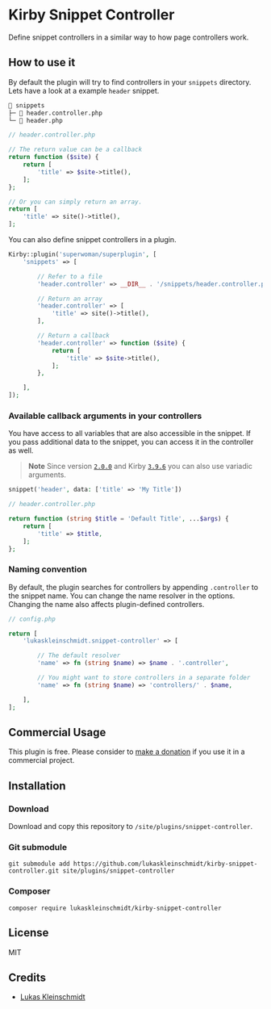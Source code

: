 # Kirby Snippet Controller
Define snippet controllers in a similar way to how page controllers work.

## How to use it
By default the plugin will try to find controllers in your `snippets` directory.
Lets have a look at a example `header` snippet.

```bash
📁 snippets
├─ 📄 header.controller.php
└─ 📄 header.php
```

```php
// header.controller.php

// The return value can be a callback
return function ($site) {
    return [
        'title' => $site->title(),
    ];
};

// Or you can simply return an array.
return [
    'title' => site()->title(),
];

```

You can also define snippet controllers in a plugin.
```php
Kirby::plugin('superwoman/superplugin', [
    'snippets' => [

        // Refer to a file
        'header.controller' => __DIR__ . '/snippets/header.controller.php',

        // Return an array
        'header.controller' => [
            'title' => site()->title(),
        ],

        // Return a callback
        'header.controller' => function ($site) {
            return [
                'title' => $site->title(),
            ];
        },

    ],
]);
```

### Available callback arguments in your controllers
You have access to all variables that are also accessible in the snippet.
If you pass additional data to the snippet, you can access it in the controller as well.

> **Note**
> Since version [`2.0.0`](https://github.com/lukaskleinschmidt/kirby-snippet-controller/releases/tag/2.0.0) and Kirby [`3.9.6`](https://github.com/getkirby/kirby/releases/tag/3.9.6) you can also use variadic arguments.

```php
snippet('header', data: ['title' => 'My Title'])

// header.controller.php

return function (string $title = 'Default Title', ...$args) {
    return [
        'title' => $title,
    ];
};
```

### Naming convention
By default, the plugin searches for controllers by appending `.controller` to the snippet name.
You can change the name resolver in the options. Changing the name also affects plugin-defined controllers.
```php
// config.php

return [
    'lukaskleinschmidt.snippet-controller' => [

        // The default resolver
        'name' => fn (string $name) => $name . '.controller',

        // You might want to store controllers in a separate folder
        'name' => fn (string $name) => 'controllers/' . $name,

    ],
];

```

## Commercial Usage
This plugin is free. Please consider to [make a donation](https://www.paypal.me/lukaskleinschmidt/5EUR) if you use it in a commercial project.

## Installation

### Download
Download and copy this repository to `/site/plugins/snippet-controller`.

### Git submodule
```
git submodule add https://github.com/lukaskleinschmidt/kirby-snippet-controller.git site/plugins/snippet-controller
```

### Composer
```
composer require lukaskleinschmidt/kirby-snippet-controller
```

## License
MIT

## Credits
- [Lukas Kleinschmidt](https://github.com/lukaskleinschmidt)
